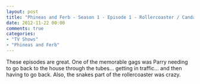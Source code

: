 ```yaml
---
layout: post
title: "Phineas and Ferb - Season 1 - Episode 1 - Rollercoaster / Candace Loses Her Head"
date: 2012-11-22 00:00
comments: true
categories:
- "TV Shows"
- "Phineas and Ferb"
---
```


These episodes are great. One of the memorable gags was Parry
needing to go back to the house through the tubes... getting in
traffic... and then having to go back. Also, the snakes part of
the rollercoaster was crazy.
